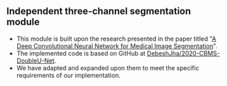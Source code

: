 ## Independent three-channel segmentation module
- This module is built upon the research presented in the paper titled "[A Deep Convolutional Neural Network for Medical Image Segmentation](https://arxiv.org/pdf/2006.04868.pdf)". 
- The implemented code is based on GitHub at [DebeshJha/2020-CBMS-DoubleU-Net](https://github.com/DebeshJha/2020-CBMS-DoubleU-Net).
- We have adapted and expanded upon them to meet the specific requirements of our implementation. 
